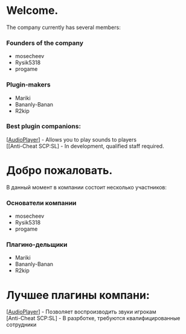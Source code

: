 # Welcome.
The company currently has several members:
### Founders of the company
- mosecheev
- Rysik5318
- progame
### Plugin-makers
- Mariki
- Bananly-Banan
- R2kip
### Best plugin companions:
[[AudioPlayer](https://github.com/Edren-Baton-Team/AudioPlayer)] - Allows you to play sounds to players<br>
[[Anti-Cheat SCP:SL] - In development, qualified staff required.


# Добро пожаловать.
В данный момент в компании состоит несколько участников:
### Основатели компании
- mosecheev
- Rysik5318
- progame
### Плагино-дельщики
- Mariki
- Bananly-Banan
- R2kip
# Лучшее плагины компани:
[[AudioPlayer](https://github.com/Edren-Baton-Team/AudioPlayer)] - Позволяет воспроизводить звуки игрокам<br>
[Anti-Cheat SCP:SL] - В разрботке, требуются квалифицированные сотрудники
